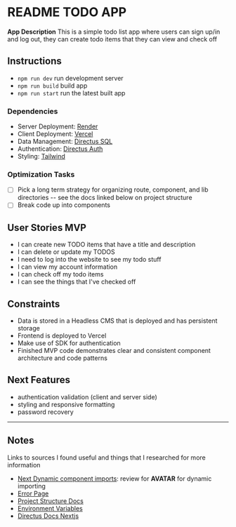 # README TODO APP

**App Description**
This is a simple todo list app where users can sign up/in and log out, they can create todo items that they can view and check off

## Instructions

- `npm run dev` run development server
- `npm run build` build app
- `npm run start` run the latest built app

### Dependencies

- Server Deployment: [Render](https://render.com/deploy-docker/directus)
- Client Deployment: [Vercel](https://vercel.com/docs/frameworks/nextjs)
- Data Management: [Directus SQL](https://directus.io/docs/configuration/database)
- Authentication: [Directus Auth](https://docs.directus.io/reference/authentication.html)
- Styling: [Tailwind](https://tailwindcss.com/)

### Optimization Tasks

- [ ] Pick a long term strategy for organizing route, component, and lib directories -- see the docs linked below on project structure
- [ ] Break code up into components

## User Stories MVP

- I can create new TODO items that have a title and description
- I can delete or update my TODOS
- I need to log into the website to see my todo stuff
- I can view my account information
- I can check off my todo items
- I can see the things that I've checked off

## Constraints

- Data is stored in a Headless CMS that is deployed and has persistent storage
- Frontend is deployed to Vercel
- Make use of SDK for authentication
- Finished MVP code demonstrates clear and consistent component architecture and code patterns

## Next Features

- authentication validation (client and server side)
- styling and responsive formatting
- password recovery

---

## Notes

Links to sources I found useful and things that I researched for more information

- [Next Dynamic component imports](https://nextjs.org/learn/seo/dynamic-import-components): review for **AVATAR** for dynamic importing
- [Error Page](https://nextjs.org/docs/pages/building-your-application/routing/custom-error)
- [Project Structure Docs](https://nextjs.org/docs/app/getting-started/project-structure)
- [Environment Variables](https://nextjs.org/docs/pages/building-your-application/configuring/environment-variables)
- [Directus Docs Nextjs](https://docs.directus.io/guides/headless-cms/build-static-website/next.html)
